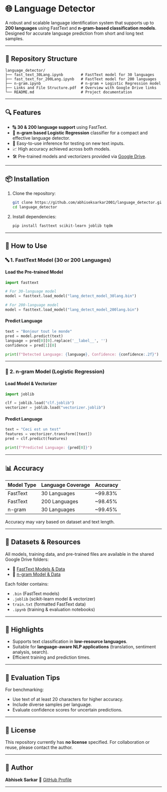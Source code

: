# 🌐 Language Detector

A robust and scalable language identification system that supports up to **200 languages** using FastText and **n-gram-based classification models**. Designed for accurate language prediction from short and long text samples.

---

## 📁 Repository Structure

```
language_detector/
├── fast_text_30Lang.ipynb        # FastText model for 30 languages
├── fast_text_for_200Lang.ipynb   # FastText model for 200 languages
├── n-gram.ipynb                  # n-gram + Logistic Regression model
├── Links and File Structure.pdf  # Overview with Google Drive links
└── README.md                     # Project documentation
```

---

## 🔍 Features

* 🔠 **30 & 200 language support** using FastText.
* 🧠 **n-gram based Logistic Regression** classifier for a compact and effective language detector.
* 🧪 Easy-to-use inference for testing on new text inputs.
* 📈 High accuracy achieved across both models.
* 🛠️ Pre-trained models and vectorizers provided via [Google Drive](#🔗-links).

---

## 📦 Installation

1. Clone the repository:

   ```bash
   git clone https://github.com/abhiseksarkar2001/language_detector.git
   cd language_detector
   ```

2. Install dependencies:

   ```bash
   pip install fasttext scikit-learn joblib tqdm
   ```

---

## 🚀 How to Use

### 🔤 1. FastText Model (30 or 200 Languages)

#### Load the Pre-trained Model

```python
import fasttext

# For 30-language model
model = fasttext.load_model("lang_detect_model_30lang.bin")

# For 200-language model
model = fasttext.load_model("lang_detect_model_200lang.bin")
```

#### Predict Language

```python
text = "Bonjour tout le monde"
pred = model.predict(text)
language = pred[0][0].replace('__label__', '')
confidence = pred[1][0]

print(f"Detected Language: {language}, Confidence: {confidence:.2f}")
```

---

### 🧩 2. n-gram Model (Logistic Regression)

#### Load Model & Vectorizer

```python
import joblib

clf = joblib.load("clf.joblib")
vectorizer = joblib.load("vectorizer.joblib")
```

#### Predict Language

```python
text = "Ceci est un test"
features = vectorizer.transform([text])
pred = clf.predict(features)

print(f"Predicted Language: {pred[0]}")
```

---

## 📊 Accuracy

| Model Type        | Language Coverage | Accuracy |
| ----------------- | ----------------- | -------- |
| FastText          | 30 Languages      | \~99.83%  |
| FastText          | 200 Languages     | \~98.45%  |
| n-gram            | 30 Languages      | \~99.45%  |

Accuracy may vary based on dataset and text length.

---

## 📂 Datasets & Resources

All models, training data, and pre-trained files are available in the shared Google Drive folders:

* 🔗 [FastText Models & Data](https://drive.google.com/drive/folders/1S3Y9tya-zzIGq18h1KiOVYVZuOw_lRV1?usp=sharing)
* 🔗 [n-gram Model & Data](https://drive.google.com/drive/folders/1s__vNvziy-RGzzSSn-3dRPTJ2vWJ3mvh?usp=sharing)

Each folder contains:

* `.bin` (FastText models)
* `.joblib` (scikit-learn model & vectorizer)
* `train.txt` (formatted FastText data)
* `.ipynb` (training & evaluation notebooks)

---

## 📌 Highlights

* Supports text classification in **low-resource languages**.
* Suitable for **language-aware NLP applications** (translation, sentiment analysis, search).
* Efficient training and prediction times.

---

## 🧪 Evaluation Tips

For benchmarking:

* Use text of at least 20 characters for higher accuracy.
* Include diverse samples per language.
* Evaluate confidence scores for uncertain predictions.

---

## 📃 License

This repository currently has **no license** specified. For collaboration or reuse, please contact the author.

---

## 🙌 Author

**Abhisek Sarkar**
🔗 [GitHub Profile](https://github.com/abhiseksarkar2001)

---
